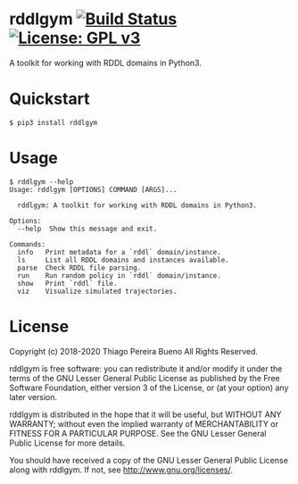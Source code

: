 # rddlgym [![Build Status](https://travis-ci.org/thiagopbueno/rddlgym.svg?branch=master)](https://travis-ci.org/thiagopbueno/rddlgym) [![License: GPL v3](https://img.shields.io/badge/License-GPL%20v3-blue.svg)](https://github.com/thiagopbueno/rddlgym/blob/master/LICENSE)


A toolkit for working with RDDL domains in Python3.

# Quickstart

```text
$ pip3 install rddlgym
```

# Usage

```text
$ rddlgym --help
Usage: rddlgym [OPTIONS] COMMAND [ARGS]...

  rddlgym: A toolkit for working with RDDL domains in Python3.

Options:
  --help  Show this message and exit.

Commands:
  info   Print metadata for a `rddl` domain/instance.
  ls     List all RDDL domains and instances available.
  parse  Check RDDL file parsing.
  run    Run random policy in `rddl` domain/instance.
  show   Print `rddl` file.
  viz    Visualize simulated trajectories.
```

# License

Copyright (c) 2018-2020 Thiago Pereira Bueno All Rights Reserved.

rddlgym is free software: you can redistribute it and/or modify it
under the terms of the GNU Lesser General Public License as published by
the Free Software Foundation, either version 3 of the License, or (at
your option) any later version.

rddlgym is distributed in the hope that it will be useful, but
WITHOUT ANY WARRANTY; without even the implied warranty of
MERCHANTABILITY or FITNESS FOR A PARTICULAR PURPOSE. See the GNU Lesser
General Public License for more details.

You should have received a copy of the GNU Lesser General Public License
along with rddlgym. If not, see http://www.gnu.org/licenses/.
